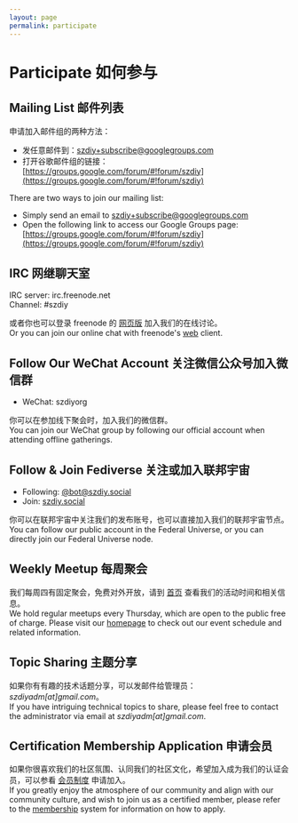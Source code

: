 ```yaml
---
layout: page
permalink: participate
---
```


# Participate 如何参与

## Mailing List 邮件列表

申请加入邮件组的两种方法：

* 发任意邮件到：[szdiy+subscribe@googlegroups.com](mailto:szdiy+subscribe@googlegroups.com)
* 打开谷歌邮件组的链接：[https://groups.google.com/forum/#!forum/szdiy](https://groups.google.com/forum/#!forum/szdiy)

There are two ways to join our mailing list:

* Simply send an email to [szdiy+subscribe@googlegroups.com](mailto:szdiy+subscribe@googlegroups.com)
* Open the following link to access our Google Groups page: [https://groups.google.com/forum/#!forum/szdiy](https://groups.google.com/forum/#!forum/szdiy)

## IRC 网继聊天室

IRC server: irc.freenode.net  
Channel: #szdiy

或者你也可以登录 freenode 的 [网页版](https://irc.com/?channels=szdiy) 加入我们的在线讨论。  
Or you can join our online chat with freenode's [web](https://irc.com/?channels=szdiy) client.

## Follow Our WeChat Account 关注微信公众号加入微信群

* WeChat: szdiyorg

你可以在参加线下聚会时，加入我们的微信群。  
You can join our WeChat group by following our official account when attending offline gatherings.

## Follow & Join Fediverse 关注或加入联邦宇宙

* Following: [@bot@szdiy.social](https://szdiy.social/@bot)
* Join: [szdiy.social](https://szdiy.social/)

你可以在联邦宇宙中关注我们的发布账号，也可以直接加入我们的联邦宇宙节点。  
You can follow our public account in the Federal Universe, or you can directly join our Federal Universe node.

## Weekly Meetup 每周聚会

我们每周四有固定聚会，免费对外开放，请到 [首页](/) 查看我们的活动时间和相关信息。  
We hold regular meetups every Thursday, which are open to the public free of charge. Please visit our [homepage](/) to check out our event schedule and related information.

## Topic Sharing 主题分享

如果你有有趣的技术话题分享，可以发邮件给管理员：_szdiyadm[at]gmail.com_。  
If you have intriguing technical topics to share, please feel free to contact the administrator via email at _szdiyadm[at]gmail.com_.

## Certification Membership Application 申请会员

如果你很喜欢我们的社区氛围、认同我们的社区文化，希望加入成为我们的认证会员，可以参看 [会员制度](/membership) 申请加入。  
If you greatly enjoy the atmosphere of our community and align with our community culture, and wish to join us as a certified member, please refer to the [membership](/membership) system for information on how to apply.

